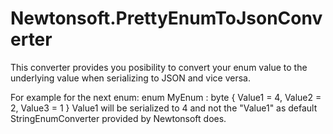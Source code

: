 # Newtonsoft.PrettyEnumToJsonConverter
This converter provides you posibility to convert your enum value to the underlying value when serializing to JSON and vice versa.

For example for the next enum:
enum MyEnum : byte
{
  Value1 = 4,
  Value2 = 2,
  Value3 = 1
}
Value1 will be serialized to 4 and not the "Value1" as default StringEnumConverter provided by Newtonsoft does.
